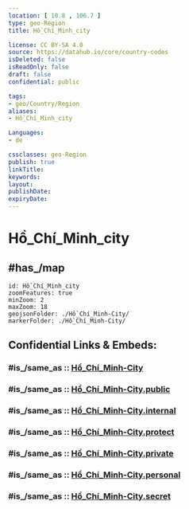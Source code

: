 ```yaml
---
location: [ 10.8 , 106.7 ] 
type: geo-Region
title: Hồ_Chí_Minh_city

license: CC BY-SA 4.0
source: https://datahub.io/core/country-codes
isDeleted: false
isReadOnly: false
draft: false
confidential: public

tags:
- geo/Country/Region
aliases:
- Hồ_Chí_Minh_city

Languages:
- de

cssclasses: geo-Region
publish: true
linkTitle: 
keywords: 
layout: 
publishDate: 
expiryDate: 
---
```


# Hồ_Chí_Minh_city

## #has_/map 

```leaflet
id: Hồ_Chí_Minh_city
zoomFeatures: true 
minZoom: 2 
maxZoom: 18
geojsonFolder: ./Hồ_Chí_Minh-City/
markerFolder: ./Hồ_Chí_Minh-City/
```


## Confidential Links & Embeds: 

### #is_/same_as :: [Hồ_Chí_Minh-City](/_Standards/Earth/Continent/Asia/Asia~South~East/Vietnam/Provinces~Vietnam/Hồ_Chí_Minh-City.md) 

### #is_/same_as :: [Hồ_Chí_Minh-City.public](/_public/Earth/Continent/Asia/Asia~South~East/Vietnam/Provinces~Vietnam/Hồ_Chí_Minh-City.public.md) 

### #is_/same_as :: [Hồ_Chí_Minh-City.internal](/_internal/Earth/Continent/Asia/Asia~South~East/Vietnam/Provinces~Vietnam/Hồ_Chí_Minh-City.internal.md) 

### #is_/same_as :: [Hồ_Chí_Minh-City.protect](/_protect/Earth/Continent/Asia/Asia~South~East/Vietnam/Provinces~Vietnam/Hồ_Chí_Minh-City.protect.md) 

### #is_/same_as :: [Hồ_Chí_Minh-City.private](/_private/Earth/Continent/Asia/Asia~South~East/Vietnam/Provinces~Vietnam/Hồ_Chí_Minh-City.private.md) 

### #is_/same_as :: [Hồ_Chí_Minh-City.personal](/_personal/Earth/Continent/Asia/Asia~South~East/Vietnam/Provinces~Vietnam/Hồ_Chí_Minh-City.personal.md) 

### #is_/same_as :: [Hồ_Chí_Minh-City.secret](/_secret/Earth/Continent/Asia/Asia~South~East/Vietnam/Provinces~Vietnam/Hồ_Chí_Minh-City.secret.md)

